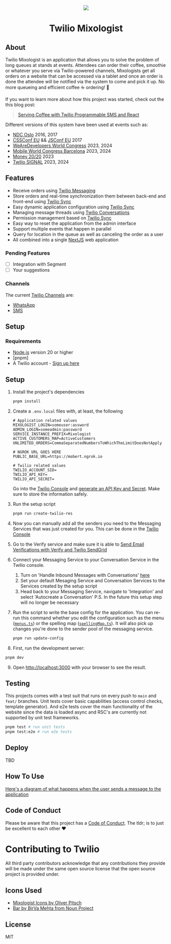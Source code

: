 <p align="center">
  <img src="resources/android-chrome-192x192.png">
  <h1 align="center">Twilio Mixologist</h1>
</p>

## About

Twilio Mixologist is an application that allows you to solve the problem of long queues at stands at events. Attendees can order their coffee, smoothie or whatever you serve via Twilio-powered channels, Mixologists get all orders on a website that can be accessed via a tablet and once an order is done the attendee will be notified via the system to come and pick it up. No more queueing and efficient coffee ☕️ ordering! 🎉

If you want to learn more about how this project was started, check out the this blog post:

> [Serving Coffee with Twilio Programmable SMS and React](https://www.twilio.com/en-us/blog/serving-coffee-with-sms-and-react-html)

Different versions of this system have been used at events such as:

- [NDC Oslo](https://ndcoslo.com) 2016, 2017
- [CSSConf EU](https://2017.cssconf.eu/) && [JSConf EU](https://2017.jsconf.eu/) 2017
- [WeAreDevelopers World Congress](https://www.wearedevelopers.com/world-congress) 2023, 2024
- [Mobile World Congress Barcelona](https://www.mwcbarcelona.com/) 2023, 2024
- [Money 20/20](https://www.money2020.com/) 2023
- [Twilio SIGNAL](https://signal.twilio.com/) 2023, 2024

## Features

- Receive orders using [Twilio Messaging]
- Store orders and real-time synchronization them between back-end and front-end using [Twilio Sync]
- Easy dynamic application configuration using [Twilio Sync]
- Managing message threads using [Twilio Conversations]
- Permission management based on [Twilio Sync]
- Easy way to reset the application from the admin interface
- Support multiple events that happen in parallel
- Query for location in the queue as well as canceling the order as a user
- All combined into a single [NextJS](https://nextjs.org/) web application

### Pending Features

- [ ] Integration with Segment
- [ ] Your suggestions

### Channels

The current [Twilio Channels] are:

- [WhatsApp][twilio whatsapp]
- [SMS][twilio messaging]

## Setup

### Requirements

- [Node.js] version 20 or higher
- [pnpm]
- A Twilio account - [Sign up here](https://www.twilio.com/try-twilio)

## Setup

1. Install the project's dependencies
   ```bash
   pnpm install
   ```
2. Create a `.env.local` files with, at least, the following

   ```
   # Application related values
   MIXOLOGIST_LOGIN=someuser:assword
   ADMIN_LOGIN=someadmin:password
   SERVICE_INSTANCE_PREFIX=Mixologist
   ACTIVE_CUSTOMERS_MAP=ActiveCustomers
   UNLIMITED_ORDERS=CommaSeparatedNumbersToWhichTheLimitDoesNotApply

   # NGROK URL GOES HERE
   PUBLIC_BASE_URL=https://mobert.ngrok.io

   # Twilio related values
   TWILIO_ACCOUNT_SID=
   TWILIO_API_KEY=
   TWILIO_API_SECRET=
   ```

   Go into the [Twilio Console] and [generate an API Key and Secret](https://www.twilio.com/console/dev-tools/api-keys). Make sure to store the information safely.

3. Run the setup script

   ```bash
   pnpm run create-twilio-res
   ```

4. Now you can manually add all the senders you need to the Messaging Services that was just created for you. This can be done in the [Twilio Console](https://twilio.com/console/messaging/services/)

5. Go to the Verify service and make sure it is able to [Send Email Verifications with Verify and Twilio SendGrid](https://www.twilio.com/docs/verify/email)

6. Connect your Messaging Service to your Conversation Service in the Twilio console.
   1. Turn on 'Handle Inbound Messages with Conversations' [here](https://console.twilio.com/us1/develop/conversations/manage/defaults)
   2. Set your default Mesaging Service and Conversation Services to the Services created by the setup script
   3. Head back to your Messaging Service, navigate to 'Integration' and select 'Autocreate a Conversation'
      P.S. In the future this setup step will no longer be necessary
7. Run the script to write the base config for the application. You can re-run this command whether you edit the configuration such as the menu ([`menus.ts`](./src/config/menus.ts)) or the spelling map ([`spellingMap.ts`](./src/config/spellingMap.ts)). It will also pick up changes you're done to the sender pool of the messaging service.

   ```bash
   pnpm run update-config
   ```

8. First, run the development server:

```bash
pnpm dev
```

9. Open [http://localhost:3000](http://localhost:3000) with your browser to see the result.

## Testing

This projects comes with a test suit that runs on every push to `main` and `feat/` branches. Unit tests cover basic capabilities (access control checks, template generator). And e2e tests cover the main functionality of the website since the data is loaded async and RSC's are currently not supported by unit test frameworks.

```bash
pnpm test # run unit tests
pnpm test:e2e # run e2e tests
```

## Deploy

TBD

## How To Use

[Here's a diagram of what happens when the user sends a message to the application](resources/user-flow-diagram.png)

## Code of Conduct

Please be aware that this project has a [Code of Conduct](CODE_OF_CONDUCT.md). The tldr; is to just be excellent to each other ❤️

# Contributing to Twilio

All third party contributors acknowledge that any contributions they provide will be made under the same open source license that the open source project is provided under.

## Icons Used

- [Mixologist Icons by Oliver Pitsch](https://www.smashingmagazine.com/2016/03/freebie-Mixologist-iconset-50-icons-eps-png-svg/)
- [Bar by BirVa Mehta from Noun Project](https://thenounproject.com/term/bar/1323725/)

## License

MIT

[twilio console]: https://www.twilio.com/console
[twilio rest api]: https://www.twilio.com/docs/api/rest
[twilio messaging]: https://www.twilio.com/messaging
[twilio whatsapp]: https://www.twilio.com/en-us/messaging/channels/whatsapp
[twilio conversations]: https://www.twilio.com/conversations
[twilio sync]: https://wwww.twilio.com/sync
[twilio channels]: https://www.twilio.com/channels
[preact cli]: https://github.com/developit/preact-cli
[node.js]: https://nodejs.org
[nppm]: https://pnpm.io/
[ngrok]: https://ngrok.com/
[express]: http://expressjs.com/
